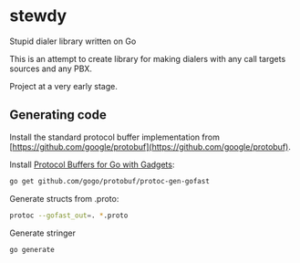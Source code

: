 # stewdy

Stupid dialer library written on Go

This is an attempt to create library for making dialers with any call targets sources and any PBX.

Project at a very early stage.

## Generating code

Install the standard protocol buffer implementation from [https://github.com/google/protobuf](https://github.com/google/protobuf).

Install [Protocol Buffers for Go with Gadgets](https://github.com/gogo/protobuf):

```bash
go get github.com/gogo/protobuf/protoc-gen-gofast
```

Generate structs from .proto:

```bash
protoc --gofast_out=. *.proto
```

Generate stringer

```bash
go generate
```
